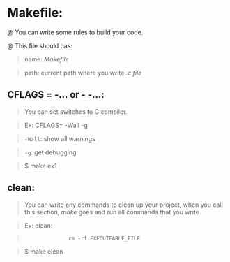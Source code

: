 # Makefile:
@ You can write some rules to build your code.

@ This file should has:

> name: *Makefile*

> path: current path where you write *.c file*

## CFLAGS = -... or - -...:
> You can set switches to C compiler.

> Ex: CFLAGS= -Wall -g

> `-Wall`: show all warnings

> `-g`: get debugging

> $ make ex1

## clean:
> You can write any commands to clean up your project, when you call this section, *make* goes and run all commands that you write.

> Ex: clean:

>					rm -rf EXECUTEABLE_FILE

> $ make clean


